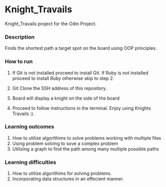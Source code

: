 # Knight_Travails
Knight_Travails project for the Odin Project. 

### Description
Finds the shortest path a target spot on the board using OOP principles.

### How to run
1. If Git is not installed proceed to install Git. If Ruby is not installed proceed to install Ruby otherwise skip to step 2.

2. Git Clone the SSH address of this repository.

3. Board will display a knight on the side of the board

4. Proceed to follow instructions in the terminal. Enjoy using Knights Travails :).

### Learning outcomes

1. How to utilize algorithims to solve problems working with multiple files
2. Using problem solving to sove a complex problem
3. Utilizing a graph to find the path among many multiple possible paths

### Learning difficulties

1. How to utilize algorithims for solving problems.
2. Incorporating data structures in an effecient manner.
